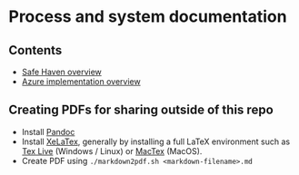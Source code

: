 # Process and system documentation

## Contents
- [Safe Haven overview](./provider-overview.md)
- [Azure implementation overview](./provider-azure-implementation-details.md)

## Creating PDFs for sharing outside of this repo
- Install [Pandoc](https://pandoc.org/installing.html)
- Install [XeLaTex](http://xetex.sourceforge.net/), generally by installing a full LaTeX environment such as [Tex Live](http://www.tug.org/texlive/) (Windows / Linux) or [MacTex](http://www.tug.org/mactex/) (MacOS).
- Create PDF using `./markdown2pdf.sh <markdown-filename>.md`